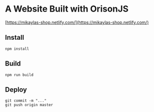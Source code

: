 # A Website Built with OrisonJS

[https://mikaylas-shop.netlify.com/](https://mikaylas-shop.netlify.com/)

## Install

```
npm install
```

## Build

```
npm run build
```

## Deploy

```
git commit -m "..."
git push origin master
```
